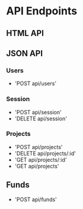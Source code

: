 # API Endpoints
## HTML API

## JSON API
### Users
- 'POST api/users'

### Session
- 'POST api/session'
- 'DELETE api/session'

### Projects
- 'POST api/projects'
- 'DELETE api/projects/:id'
- 'GET api/projects/:id'
- 'GET api/projects'

## Funds
- 'POST api/funds'
